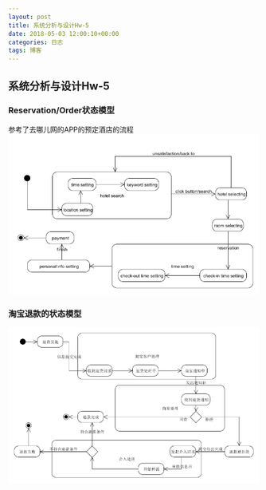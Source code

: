 ```yaml
---
layout: post
title: 系统分析与设计Hw-5
date: 2018-05-03 12:00:10+00:00
categories: 日志
tags: 博客
---
```


## 系统分析与设计Hw-5
### Reservation/Order状态模型
参考了去哪儿网的APP的预定酒店的流程
![1](https://raw.githubusercontent.com/KAKE4420/KAKE4420.github.io/master/_img/lesson8/1.png)
### 淘宝退款的状态模型
![2](https://raw.githubusercontent.com/KAKE4420/KAKE4420.github.io/master/_img/lesson8/2.png)